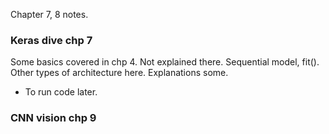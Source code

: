 Chapter 7, 8 notes.  

### Keras dive chp 7  

Some basics covered in chp 4. Not explained there. Sequential model, fit().
Other types of architecture here. Explanations some.  

 * To run code later.  

### CNN vision chp 9


